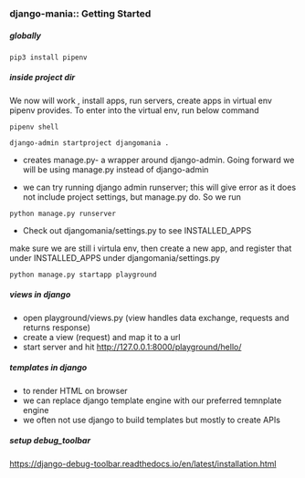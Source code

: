 ### django-mania:: Getting Started

##### globally
```
pip3 install pipenv
```

##### inside project dir

We now will work , install apps, run servers, create apps in virtual env pipenv provides. To enter into the virtual env, run below command
```
pipenv shell
```
```
django-admin startproject djangomania . 
```
- creates manage.py- a wrapper around django-admin. Going forward we will be using manage.py instead of django-admin

- we can try running django admin runserver; this will give error as it does not include project settings, but manage.py do. So we run
```
python manage.py runserver
```
- Check out djangomania/settings.py to see INSTALLED_APPS

make sure we are still i virtula env, then create a new app, and register that under INSTALLED_APPS under djangomania/settings.py
```
python manage.py startapp playground
```
 
##### views in django

 - open playground/views.py (view handles data exchange, requests and returns response)
 - create a view (request) and map it to a url
 - start server and hit http://127.0.0.1:8000/playground/hello/

##### templates in django
   - to render HTML on browser
   - we can replace django template engine with our preferred temnplate engine
   - we often not use django to build templates but mostly to create APIs

##### setup debug_toolbar
https://django-debug-toolbar.readthedocs.io/en/latest/installation.html 

